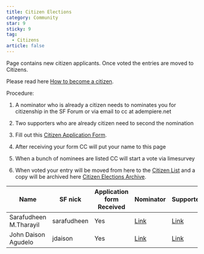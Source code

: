 ```yaml
---
title: Citizen Elections
category: Community
star: 9
sticky: 9
tag:
  - Citizens
article: false
---
```


Page contains new citizen applicants. Once voted the entries are moved to Citizens.

Please read here [How to become a citizen](../community-detail.md).

Procedure:

1. A nominator who is already a citizen needs to nominates you for citizenship in the SF Forum or via email to cc at adempiere.net

2. Two supporters who are already citizen need to second the nomination

3. Fill out this [Citizen Application Form](../citizens/citizen-application-form.md).

4. After receiving your form CC will put your name to this page

5. When a bunch of nominees are listed CC will start a vote via limesurvey

6. When voted your entry will be moved from here to the [Citizen List](../citizens/citizens.md) and a copy will be archived here [Citizen Elections Archive](../citizens/citizen-elections-archive.md).

| Name                     | SF nick   | Application form Received | Nominator | Supporter#1 | Supporter#2 | Status                 | Old Citizen ID |
|--------------------------|-----------|---------------------------|-----------|-------------|-------------|------------------------|----------------|
| Sarafudheen M.Tharayil   | sarafudheen | Yes                      | [Link](http://sourceforge.net/projects/adempiere/forums/forum/611167/topic/5424139) | [Link](http://sourceforge.net/projects/adempiere/forums/forum/611167/topic/5424139) | [Link](http://sourceforge.net/projects/adempiere/forums/forum/611167/topic/5424139) | New/waiting for vote   |   -              |
| John Daison Agudelo     | jdaison   | Yes                      | [Link](http://sourceforge.net/projects/adempiere/forums/forum/611167/topic/5453559) | [Link](http://sourceforge.net/projects/adempiere/forums/forum/611167/topic/5453559) | [Link](http://sourceforge.net/projects/adempiere/forums/forum/611167/topic/5453559) | New/waiting for vote   |   -              |
